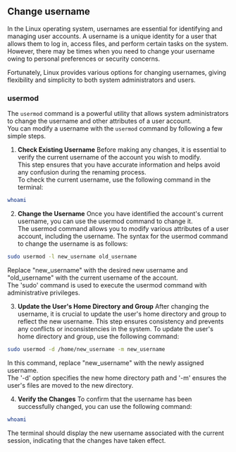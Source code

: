 ## Change username
In the Linux operating system, usernames are essential for identifying and managing user accounts. A username is a unique identity for a user that allows them to log in, access files, and perform certain tasks on the system. However, there may be times when you need to change your username owing to personal preferences or security concerns.

Fortunately, Linux provides various options for changing usernames, giving flexibility and simplicity to both system administrators and users.

### usermod
The `usermod` command is a powerful utility that allows system administrators to change the username and other attributes of a user account.  
You can modify a username with the `usermod` command by following a few simple steps.

1. **Check Existing Username**
Before making any changes, it is essential to verify the current username of the account you wish to modify.  
This step ensures that you have accurate information and helps avoid any confusion during the renaming process.  
To check the current username, use the following command in the terminal:
```bash
whoami
```

2. **Change the Username**
Once you have identified the account's current username, you can use the usermod command to change it.  
The usermod command allows you to modify various attributes of a user account, including the username. The syntax for the usermod command to change the username is as follows:
```bash
sudo usermod -l new_username old_username
```
Replace "new_username" with the desired new username and "old_username" with the current username of the account.  
The 'sudo' command is used to execute the usermod command with administrative privileges.

3. **Update the User's Home Directory and Group**
After changing the username, it is crucial to update the user's home directory and group to reflect the new username. This step ensures consistency and prevents any conflicts or inconsistencies in the system. To update the user's home directory and group, use the following command:
```bash
sudo usermod -d /home/new_username -m new_username
```
In this command, replace "new_username" with the newly assigned username.  
The '-d' option specifies the new home directory path and '-m' ensures the user's files are moved to the new directory.

4. **Verify the Changes**
To confirm that the username has been successfully changed, you can use the following command:
```bash
whoami
```
The terminal should display the new username associated with the current session, indicating that the changes have taken effect.
